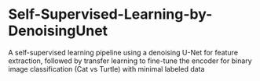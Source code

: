 # Self-Supervised-Learning-by-DenoisingUnet
A self-supervised learning pipeline using a denoising U-Net for feature extraction, followed by transfer learning to fine-tune the encoder for binary image classification (Cat vs Turtle) with minimal labeled data
